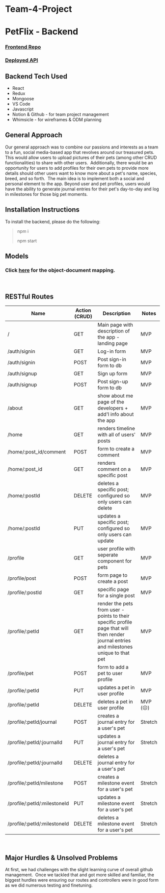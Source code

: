 # Team-4-Project

# PetFlix - Backend
### [Frontend Repo](https://github.com/SFX818/Team-4-frontend)
### [Deployed API](https://petflix.herokuapp.com/)

## Backend Tech Used
* React
* Redux
* Mongoose
* VS Code
* Javascript​
* Notion & Github - for team project management 
* Whimsicle - for wireframes & ODM planning
​
​
## General Approach
Our general approach was to combine our passions and interests as a team to a fun, social media-based app that revolves around our treasured pets. This would allow users to upload pictures of their pets (among other CRUD functionalities) to share with other users. 
​
Additionally, there would be an opportunity for users to add profiles for their own pets to provide more details should other users want to know more about a pet's name, species, breed, and so forth. 
​
The main idea is to implement both a social and personal element to the app. Beyond user and pet profiles, users would have the ability to generate journal entries for their pet's day-to-day and log in milestones for those big pet moments. 

## Installation Instructions
To install the backend, please do the following:
> npm i
>
> npm start
​
## Models 
### Click [here](https://whimsical.com/project-3-erd-V75TJEWCVNyXFmRUZPRj8z) for the object-document mapping.
​
## RESTful Routes
| Name                         | Action (CRUD) | Description                                                                                                                                | Notes    | 
|------------------------------|---------------|--------------------------------------------------------------------------------------------------------------------------------------------|----------| 
| /                            | GET           | Main page with description of the app - landing page                                                                                       | MVP      | 
| /auth/signin                 | GET           | Log-in form                                                                                                                                | MVP      | 
| /auth/signin                 | POST          | Post sign-in form to db                                                                                                                    | MVP      | 
| /auth/signup                 | GET           | Sign up form                                                                                                                               | MVP      | 
| /auth/signup                 | POST          | Post sign-up form to db                                                                                                                    | MVP      | 
| /about                       | GET           | show about me page of the developers + add'l info about the app                                                                            | MVP      | 
| /home                        | GET           | renders timeline with all of users' posts                                                                                                  | MVP      | 
| /home/:post_id/comment       | POST          | form to create a comment                                                                                                                   | MVP      | 
| /home/:post_id               | GET           | renders comment on a specific post                                                                                                         | MVP      | 
| /home/:postId                | DELETE        | deletes a specific post; configured so only users can delete                                                                               | MVP      | 
| /home/:postId                | PUT           | updates a specific post;  configured so only users can update                                                                              | MVP      | 
| /profile                     | GET           | user profile with seperate component for pets                                                                                              | MVP      | 
| /profile/post                | POST          | form page to create a post                                                                                                                 | MVP      | 
| /profile/:postId             | GET           | specific page for a single post                                                                                                            | MVP      | 
| /profile/:petId              | GET           | render the pets from user - points to their specific profile page that will then render journal entries and milestones unique to that pet  | MVP      | 
| /profile/pet                 | POST          | form to add a pet to user profile                                                                                                          | MVP      | 
| /profile/:petId              | PUT           | updates a pet in user profile                                                                                                              | MVP      | 
| /profile/:petId              | DELETE        | deletes a pet in user profile                                                                                                              | MVP (☹️) | 
| /profile/:petId/journal      | POST          | creates a journal entry for a user's pet                                                                                                   | Stretch  | 
| /profile/:petId/:journalId   | PUT           | updates a journal entry for a user's pet                                                                                                   | Stretch  | 
| /profile/:petId/:journalId   | DELETE        | deletes a journal entry for a user's pet                                                                                                   |          | 
| /profile/:petId/milestone    | POST          | creates a milestone event for a user's pet                                                                                                 | Stretch  | 
| /profile/:petId/:milestoneId | PUT           | updates a milestone event for a user's pet                                                                                                 | Stretch  | 
| /profile/:petId/:milestoneId | DELETE        | deletes a milestone event for a user's pet                                                                                                 | Stretch  | 
​
## Major Hurdles & Unsolved Problems 
At first, we had challenges with the slight learning curve of overall github management. 
​
Once we tackled that and got more skilled and familiar, the biggest hurdles were ensuring our routes and controllers were in good form as we did numerous testing and finetuning.